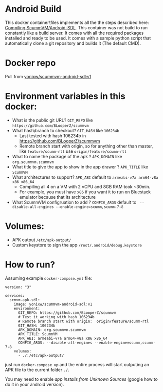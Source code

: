 # Android Build

This docker container\files implements all the the steps described here: [Compiling ScummVM/Android-SDL](https://wiki.scummvm.org/index.php?title=Compiling_ScummVM/Android-SDL). This container was not build to run constantly like a build server. It comes with all the required packages installed and ready to be used. It comes with a sample python script that automatically clone a git repository and builds it (The default CMD). 

# Docker repo
Pull from [yonixw/scummvm-android-sdl:v1](https://hub.docker.com/r/yonixw/scummvm-android-sdl)

# Environment variables in this docker:

* What is the public git URL? `GIT_REPO` like  `https://github.com/BLooperZ/scummvm`
* What hash\branch to checkout? `GIT_HASH` like `106234b`
  * Last tested with hash 106234b in https://github.com/BLooperZ/scummvm
  * Remote branch start with origin, so for anything other than master, like `feature/scumm-rtl` use `origin/feature/scumm-rtl`
* What to name the package of the apk ?  `APK_DOMAIN` like `org.scummvm.scummvm`
* What title to give the app to show in the app drawer ? `APK_TITLE` like `ScummVM`
* What architectures to support? `APK_ABI` default to `armeabi-v7a arm64-v8a x86 x86_64`
  * Compiling all 4 on a VM with 2 vCPU and 8GB RAM took ~30min.
  * For example, you must have `x86` if you want it to run on Bluestack emulator because that its architecture
* What  ScummVM configruation to add ? `CONFIG_ARGS` default to ` --disable-all-engines --enable-engine=scumm,scumm-7-8`

# Volumes:
* APK output `/etc/apk-output/`
* Custom keystore to sign the app `/root/.android/debug.keystore`

# How to run?
Assuming example `docker-compose.yml` file:
```
version: "3"

services:
  scmvm-apk-sdl:
    image: yonixw/scummvm-android-sdl:v1
    environment:
      GIT_REPO: https://github.com/BLooperZ/scummvm
      # Test it working with hash 106234b
      # Remote branch start with origin:  origin/feature/scumm-rtl
      GIT_HASH: 106234b
      APK_DOMAIN: org.scummvm.scummvm
      APK_TITLE: ScummVM
      APK_ABI: armeabi-v7a arm64-v8a x86 x86_64
      CONFIG_ARGS: --disable-all-engines --enable-engine=scumm,scumm-7-8
    volumes:
      - ./:/etc/apk-output/
```

just run `docker-compose up` and the entire process will start outputing an APK file to  the current folder `./`. 

You may need to enable *app installs from Unknown Sources* (google how to do it in your android version).